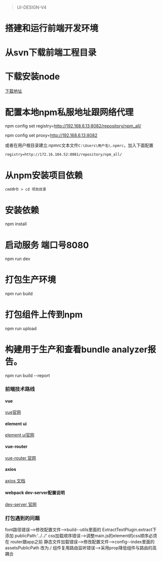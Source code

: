 # 
> UI-DESIGN-V4
# 搭建和运行前端开发环境
# 从svn下载前端工程目录
# 下载安装node
[下载地址](http://nodejs.org/)
# 配置本地npm私服地址跟网络代理
npm config set registry=http://192.168.6.13:8082/repository/npm_all/

npm config set proxy=http://192.168.6.13:8082

或者在用户根目录建立.npmrc文本文件`C:\Users\用户名\.npmrc`，加入下面配置

`registry=http://172.16.104.52:8081/repository/npm_all/`

# 从npm安装项目依赖
`cmd命令 > cd 项目目录`
# 安装依赖
npm install
# 启动服务 端口号8080
npm run dev
# 打包生产环境
npm run build
# 打包组件上传到npm
npm run upload
# 构建用于生产和查看bundle analyzer报告。
npm run build --report
### 前端技术路线
#### vue
[vue官网](https://cn.vuejs.org/v2/guide/)
#### element ui
[element ui官网](http://element.eleme.io/#/)
#### vue-router
[vue-router 官网](https://router.vuejs.org/zh-cn/)
#### axios
[axios 文档](https://www.kancloud.cn/yunye/axios/234845)
#### webpack dev-server配置说明
[dev-server 官网](https://webpack.js.org/configuration/dev-server/)
### 打包遇到的问题
font路径错误-->修改配置文件-->build--utils里面的 ExtractTextPlugin.extract下添加 publicPath:'../../'
css加载顺序错误-->调整main.js的element的css顺序必须在 router跟app之前
静态文件加载错误-->修改配置文件-->config--index里面的 assetsPublicPath 改为./
组件复用路由监听错误-->采用prop降低组件与路由的高耦合


